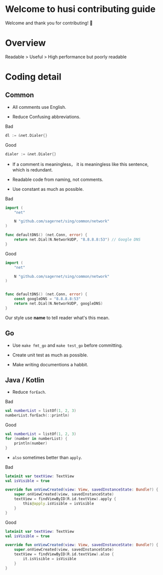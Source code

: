 # Welcome to husi contributing guide

Welcome and thank you for contributing! 🎉

# Overview

Readable > Useful > High performance but poorly readable

# Coding detail

## Common

* All comments use English.

* Reduce Confusing abbreviations.

Bad

```go
dl := &net.Dialer{}
```

Good

```go
dialer := &net.Dialer{}
```

* If a comment is meaningless， it is meaningless like this sentence, which is redundant.

* Readable code from naming, not comments.

* Use constant as much as possible.

Bad

```go
import (
    "net"

    N "github.com/sagernet/sing/common/network"
)

func defaultDNS() (net.Conn, error) {
    return net.Dial(N.NetworkUDP, "8.8.8.8:53") // Google DNS
}
```

Good

```go
import (
    "net"

    N "github.com/sagernet/sing/common/network"
)


func defaultDNS() (net.Conn, error) {
    const googleDNS = "8.8.8.8:53"
    return net.Dial(N.NetworkUDP, googleDNS)
}
```

Our style use **name** to tell reader what's this mean.

## Go

* Use `make fmt_go` and `make test_go` before committing.

* Create unit test as much as possible.

* Make writing documentions a habbit.

## Java / Kotlin

* Reduce `forEach`.

Bad

```kotlin
val numberList = listOf(1, 2, 3)
numberList.forEach(::println)
```

Good

```kotlin
val numberList = listOf(1, 2, 3)
for (number in numberList) {
    println(number)
}
```

* `also` sometimes better than `apply`.

Bad

```kotlin
lateinit var textView: TextView
val isVisible = true

override fun onViewCreated(view: View, savedInstanceState: Bundle?) {
    super.onViewCreated(view, savedInstanceState)
    textView = findViewByID(R.id.textView).apply {
        this@apply.isVisible = isVisible
    }
}
```

Good

```kotlin
lateinit var textView: TextView
val isVisible = true

override fun onViewCreated(view: View, savedInstanceState: Bundle?) {
    super.onViewCreated(view, savedInstanceState)
    textView = findViewByID(R.id.textView).also {
        it.isVisible = isVisible
    }
}
```

